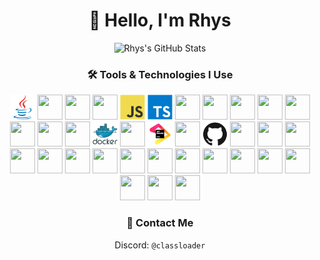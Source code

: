 <h1 align="center">👋 Hello, I'm Rhys</h1>
<p align="center">
  <img src="https://github-readme-stats-xabv.vercel.app/api?username=rhys0621&show_icons=true&hide_border=true" alt="Rhys's GitHub Stats" />
</p>
<h3 align="center">🛠 Tools & Technologies I Use</h3>
<p align="center">
    <a href="https://www.java.com" target="_blank"><img src="https://raw.githubusercontent.com/devicons/devicon/master/icons/java/java-original.svg" width="40" height="40"/></a>
    <a href="https://www.rust-lang.org/" target="_blank"><img src="https://www.vectorlogo.zone/logos/rust-lang/rust-lang-icon.svg" width="40" height="40"/></a>
    <a href="https://ziglang.org/" target="_blank"><img src="https://www.vectorlogo.zone/logos/ziglang/ziglang-icon.svg" width="40" height="40"/></a>
    <a href="https://en.wikipedia.org/wiki/C%2B%2B" target="_blank"><img src="https://upload.wikimedia.org/wikipedia/commons/1/18/ISO_C%2B%2B_Logo.svg" width="40" height="40"/></a>
    <a href="https://developer.mozilla.org/en-US/docs/Web/JavaScript" target="_blank"><img src="https://raw.githubusercontent.com/devicons/devicon/master/icons/javascript/javascript-original.svg" width="40" height="40"/></a>
    <a href="https://www.typescriptlang.org/" target="_blank"><img src="https://raw.githubusercontent.com/devicons/devicon/master/icons/typescript/typescript-original.svg" width="40" height="40"/></a>
    <a href="https://en.wikipedia.org/wiki/HTML" target="_blank"><img src="https://www.vectorlogo.zone/logos/w3_html5/w3_html5-icon.svg" width="40" height="40"/></a>
    <a href="https://en.wikipedia.org/wiki/CSS" target="_blank"><img src="https://www.vectorlogo.zone/logos/w3_css/w3_css-icon.svg" width="40" height="40"/></a>
    <a href="https://www.php.net/" target="_blank"><img src="https://www.vectorlogo.zone/logos/php/php-vertical.svg" width="40" height="40"/></a>
    <a href="https://spring.io/projects/spring-boot" target="_blank"><img src="https://www.vectorlogo.zone/logos/springio/springio-icon.svg" width="40" height="40"/></a>
    <a href="https://fabricmc.net/" target="_blank"><img src="https://fabricmc.net/assets/logo.png" width="40" height="40"/></a>
    <a href="https://asm.ow2.io/" target="_blank"><img src="https://asm.ow2.io/asm-logo.svg" width="40" height="40"/></a>
    <a href="https://vuejs.org/" target="_blank"><img src="https://www.vectorlogo.zone/logos/vuejs/vuejs-icon.svg" width="40" height="40"/></a>
    <a href="https://svelte.dev/" target="_blank"><img src="https://www.vectorlogo.zone/logos/sveltetechnology/sveltetechnology-icon.svg" width="40" height="40"/></a>
    <a href="https://www.docker.com/" target="_blank"><img src="https://raw.githubusercontent.com/devicons/devicon/master/icons/docker/docker-original-wordmark.svg" width="40" height="40"/></a>
    <a href="https://git-scm.com/" target="_blank"><img src="https://www.vectorlogo.zone/logos/git-scm/git-scm-icon.svg" width="40" height="40"/></a>
    <a href="https://www.jetbrains.com/" target="_blank"><img src="https://raw.githubusercontent.com/devicons/devicon/master/icons/jetbrains/jetbrains-original.svg" width="40" height="40"/></a>
    <a href="https://postman.com" target="_blank"><img src="https://www.vectorlogo.zone/logos/getpostman/getpostman-icon.svg" width="40" height="40"/></a>
    <a href="https://github.com/" target="_blank"><img src="https://raw.githubusercontent.com/devicons/devicon/master/icons/github/github-original.svg" width="40" height="40"/></a>
    <a href="https://grafana.com/" target="_blank"><img src="https://www.vectorlogo.zone/logos/grafana/grafana-icon.svg" width="40" height="40"/></a>
    <a href="https://prometheus.io/" target="_blank"><img src="https://www.vectorlogo.zone/logos/prometheusio/prometheusio-icon.svg" width="40" height="40"/></a>
    <a href="https://grafana.com/oss/loki/" target="_blank"><img src="https://grafana.com/static/img/logos/logo-loki.svg" width="40" height="40"/></a>
    <a href="https://cloud.google.com" target="_blank"><img src="https://www.vectorlogo.zone/logos/google_cloud/google_cloud-icon.svg" width="40" height="40"/></a>
    <a href="https://aws.amazon.com/" target="_blank"><img src="https://www.vectorlogo.zone/logos/amazon_aws/amazon_aws-icon.svg" width="40" height="40"/></a>
    <a href="https://www.rabbitmq.com/" target="_blank"><img src="https://www.vectorlogo.zone/logos/rabbitmq/rabbitmq-icon.svg" width="40" height="40"/></a>
    <a href="https://redis.io" target="_blank"><img src="https://www.vectorlogo.zone/logos/redis/redis-icon.svg" width="40" height="40"/></a>
    <a href="https://www.postgresql.org/" target="_blank"><img src="https://www.vectorlogo.zone/logos/postgresql/postgresql-icon.svg" width="40" height="40"/></a>
    <a href="https://www.mongodb.com/" target="_blank"><img src="https://www.vectorlogo.zone/logos/mongodb/mongodb-icon.svg" width="40" height="40"/></a>
    <a href="https://www.mysql.com/" target="_blank"><img src="https://www.vectorlogo.zone/logos/mysql/mysql-icon.svg" width="40" height="40"/></a>
    <a href="https://www.wireguard.com/" target="_blank"><img src="https://www.vectorlogo.zone/logos/wireguard/wireguard-icon.svg" width="40" height="40"/></a>
    <a href="https://www.elastic.co/" target="_blank"><img src="https://www.vectorlogo.zone/logos/elastic/elastic-icon.svg" width="40" height="40"/></a>
    <a href="https://www.elastic.co/kibana" target="_blank"><img src="https://www.vectorlogo.zone/logos/elasticco_kibana/elasticco_kibana-icon.svg" width="40" height="40"/></a>
    <a href="https://github.com/torvalds/linux" target="_blank"><img src="https://www.vectorlogo.zone/logos/linux/linux-icon.svg" width="40" height="40"/></a>
    <a href="https://nginx.org" target="_blank"><img src="https://www.vectorlogo.zone/logos/nginx/nginx-icon.svg" width="40" height="40"/></a>
    <a href="https://jetty.org/" target="_blank"><img src="https://www.vectorlogo.zone/logos/eclipse_jetty/eclipse_jetty-icon.svg" width="40" height="40"/></a>
    <a href="https://www.cloudflare.com" target="_blank"><img src="https://www.vectorlogo.zone/logos/cloudflare/cloudflare-icon.svg" width="40" height="40"/></a>
</p>

<h3 align="center">💬 Contact Me</h3>
<p align="center">
  Discord: <code>@classloader</code>
</p>
